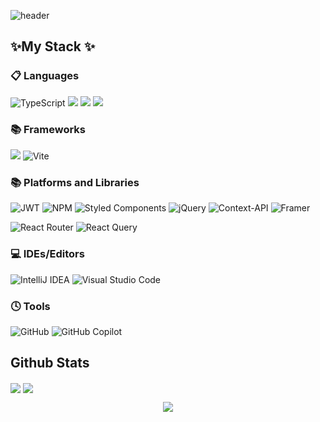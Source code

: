 ![header](https://capsule-render.vercel.app/api?type=blur&text=WELCOME%20!!&animation=twinkling&fontColor=fff&height=300&fontSize=50&stroke=fff&strokeWidth=2)

## ✨My Stack ✨
  
### 📋 Languages
![TypeScript](https://img.shields.io/badge/typescript-%23007ACC.svg?style=for-the-badge&logo=typescript&logoColor=white)
    ![](https://img.shields.io/badge/JavaScript-F7DF1E?style=for-the-badge&logo=JavaScript&logoColor=white)
    ![](https://img.shields.io/badge/HTML5-E34F26?style=for-the-badge&logo=html5&logoColor=white)
    ![](https://img.shields.io/badge/CSS3-1572B6?style=for-the-badge&logo=css3&logoColor=white)


### 📚 Frameworks
![](https://img.shields.io/badge/React-20232A?style=for-the-badge&logo=react&logoColor=61DAFB)
![Vite](https://img.shields.io/badge/vite-%23646CFF.svg?style=for-the-badge&logo=vite&logoColor=white)

### 📚 Platforms and Libraries
![JWT](https://img.shields.io/badge/JWT-black?style=for-the-badge&logo=JSON%20web%20tokens)
	  ![NPM](https://img.shields.io/badge/NPM-%23CB3837.svg?style=for-the-badge&logo=npm&logoColor=white)
    ![Styled Components](https://img.shields.io/badge/styled--components-DB7093?style=for-the-badge&logo=styled-components&logoColor=white)
    ![jQuery](https://img.shields.io/badge/jquery-%230769AD.svg?style=for-the-badge&logo=jquery&logoColor=white)
    ![Context-API](https://img.shields.io/badge/Context--Api-000000?style=for-the-badge&logo=react)
![Framer](https://img.shields.io/badge/Framer-black?style=for-the-badge&logo=framer&logoColor=blue)

![React Router](https://img.shields.io/badge/React_Router-CA4245?style=for-the-badge&logo=react-router&logoColor=white)
![React Query](https://img.shields.io/badge/-React%20Query-FF4154?style=for-the-badge&logo=react%20query&logoColor=white)

    
### 💻 IDEs/Editors
![IntelliJ IDEA](https://img.shields.io/badge/IntelliJIDEA-000000.svg?style=for-the-badge&logo=intellij-idea&logoColor=white)
![Visual Studio Code](https://img.shields.io/badge/Visual%20Studio%20Code-0078d7.svg?style=for-the-badge&logo=visual-studio-code&logoColor=white)


### 🕓 Tools
![GitHub](https://img.shields.io/badge/github-%23121011.svg?style=for-the-badge&logo=github&logoColor=white)
![GitHub Copilot](https://img.shields.io/badge/github_copilot-8957E5?style=for-the-badge&logo=github-copilot&logoColor=white)



## Github Stats 

<nobr><img align="center" src="https://github-readme-stats.vercel.app/api?username=wonyes&show_icons=true&line_height=27&count_private=true&title_color=43ffaf&text_color=e5f7ef&icon_color=43ffaf&bg_color=262a33&hide_border=true" />
<img align="center" src="https://github-readme-stats.vercel.app/api/top-langs/?username=wonyes&title_color=43ffaf&text_color=e5f7ef&icon_color=526777&hide_border=true&bg_color=262a33&langs_count=3" />
</nobr>

<p align="center"><img align="center" src="https://github-readme-streak-stats.herokuapp.com?user=tarikul-Islam-anik&hide_border=true&background=262A33&ring=43FFAF&fire=43FFAF&currStreakNum=E5F7EF&sideLabels=E5F7EF&dates=526777&currStreakLabel=E5F7EF&sideNums=43FFAF" /></p>

